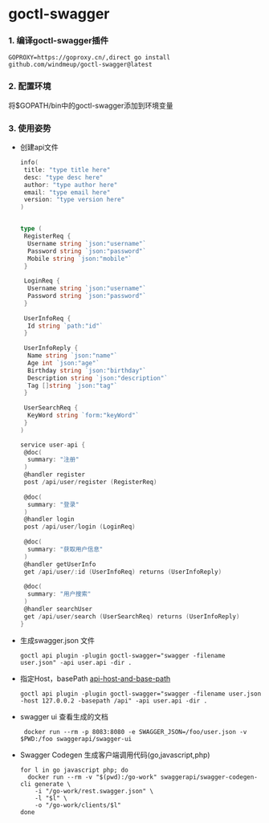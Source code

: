 # goctl-swagger

### 1. 编译goctl-swagger插件

```
GOPROXY=https://goproxy.cn/,direct go install github.com/windmeup/goctl-swagger@latest
```

### 2. 配置环境

将$GOPATH/bin中的goctl-swagger添加到环境变量

### 3. 使用姿势

* 创建api文件

    ```go
    info(
     title: "type title here"
     desc: "type desc here"
     author: "type author here"
     email: "type email here"
     version: "type version here"
    )
    
    
    type (
     RegisterReq {
      Username string `json:"username"`
      Password string `json:"password"`
      Mobile string `json:"mobile"`
     }
     
     LoginReq {
      Username string `json:"username"`
      Password string `json:"password"`
     }
     
     UserInfoReq {
      Id string `path:"id"`
     }
     
     UserInfoReply {
      Name string `json:"name"`
      Age int `json:"age"`
      Birthday string `json:"birthday"`
      Description string `json:"description"`
      Tag []string `json:"tag"`
     }
     
     UserSearchReq {
      KeyWord string `form:"keyWord"`
     }
    )
    
    service user-api {
     @doc(
      summary: "注册"
     )
     @handler register
     post /api/user/register (RegisterReq)
     
     @doc(
      summary: "登录"
     )
     @handler login
     post /api/user/login (LoginReq)
     
     @doc(
      summary: "获取用户信息"
     )
     @handler getUserInfo
     get /api/user/:id (UserInfoReq) returns (UserInfoReply)
     
     @doc(
      summary: "用户搜索"
     )
     @handler searchUser
     get /api/user/search (UserSearchReq) returns (UserInfoReply)
    }
    ```

* 生成swagger.json 文件

    ```shell script
    goctl api plugin -plugin goctl-swagger="swagger -filename user.json" -api user.api -dir .
    ```

* 指定Host，basePath [api-host-and-base-path](https://swagger.io/docs/specification/2-0/api-host-and-base-path/)

    ```shell script
    goctl api plugin -plugin goctl-swagger="swagger -filename user.json -host 127.0.0.2 -basepath /api" -api user.api -dir .
    ```

* swagger ui 查看生成的文档

    ```shell script
     docker run --rm -p 8083:8080 -e SWAGGER_JSON=/foo/user.json -v $PWD:/foo swaggerapi/swagger-ui
   ```

* Swagger Codegen 生成客户端调用代码(go,javascript,php)

  ```shell script
  for l in go javascript php; do
    docker run --rm -v "$(pwd):/go-work" swaggerapi/swagger-codegen-cli generate \
      -i "/go-work/rest.swagger.json" \
      -l "$l" \
      -o "/go-work/clients/$l"
  done
   ```
